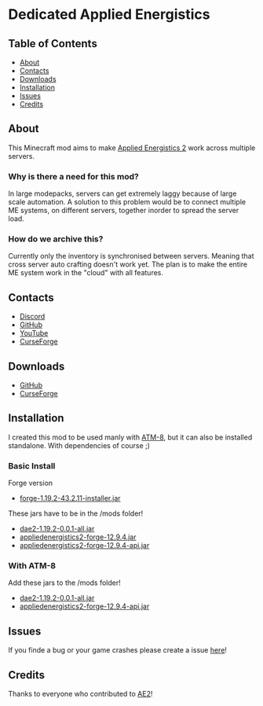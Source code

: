 # Dedicated Applied Energistics

## Table of Contents


* [About](#about)
* [Contacts](#contacts)
* [Downloads](#downloads)
* [Installation](#installation)
* [Issues](#issues)
* [Credits](#credits)


## About

This Minecraft mod aims to make [Applied Energistics 2](https://github.com/AppliedEnergistics/Applied-Energistics-2) work across multiple servers.

### Why is there a need for this mod?
 In large modepacks, servers can get extremely laggy because of large scale automation. A solution to this problem would be to connect multiple ME systems, on different servers, together inorder to spread the server load.

### How do we archive this?
Currently only the inventory is synchronised between servers. Meaning that cross server auto crafting doesn't work yet. The plan is to make the entire ME system work in the "cloud" with all features.


## Contacts

* [Discord](https://discordapp.com/users/283218848130531329)
* [GitHub](https://github.com/DaNussi)
* [YouTube](https://www.youtube.com/channel/UClqALJaQu-uTKzWrPuYUbkA)
* [CurseForge](https://legacy.curseforge.com/minecraft/mc-mods/dedicatedappliedenergistics)


## Downloads

* [GitHub](https://github.com/DaNussi/DedicatedAppliedEnergistics/releases)
* [CurseForge](https://legacy.curseforge.com/minecraft/mc-mods/dedicatedappliedenergistics)

## Installation
I created this mod to be used manly with [ATM-8](https://www.curseforge.com/minecraft/modpacks/all-the-mods-8), but it can also be installed standalone. With dependencies of course ;)

### Basic Install
Forge version
* [forge-1.19.2-43.2.11-installer.jar](https://maven.minecraftforge.net/net/minecraftforge/forge/1.19.2-43.2.11/forge-1.19.2-43.2.11-installer.jar)

These jars have to be in the /mods folder!
* [dae2-1.19.2-0.0.1-all.jar](https://github.com/DaNussi/DedicatedAppliedEnergistics/releases/download/Forge-1.19.2/dae2-1.19.2-0.0.1-all.jar)
* [appliedenergistics2-forge-12.9.4.jar](https://github.com/AppliedEnergistics/Applied-Energistics-2/releases/download/forge%2Fv12.9.4/appliedenergistics2-forge-12.9.4.jar)
* [appliedenergistics2-forge-12.9.4-api.jar](https://github.com/AppliedEnergistics/Applied-Energistics-2/releases/download/forge%2Fv12.9.4/appliedenergistics2-forge-12.9.4-api.jar)

### With ATM-8

Add these jars to the /mods folder!
* [dae2-1.19.2-0.0.1-all.jar](https://github.com/DaNussi/DedicatedAppliedEnergistics/releases/download/Forge-1.19.2/dae2-1.19.2-0.0.1-all.jar)
* [appliedenergistics2-forge-12.9.4-api.jar](https://github.com/AppliedEnergistics/Applied-Energistics-2/releases/download/forge%2Fv12.9.4/appliedenergistics2-forge-12.9.4-api.jar)

## Issues

If you finde a bug or your game crashes please create a issue [here](https://github.com/DaNussi/DedicatedAppliedEnergistics/issues)!

## Credits

Thanks to everyone who contributed to [AE2](https://github.com/AppliedEnergistics/Applied-Energistics-2)!